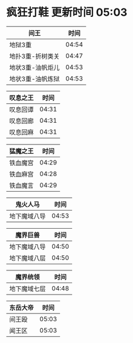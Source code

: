 # 疯狂打鞋 更新时间 05:03

| 间王   | 时间    |
|--------|-------|
| 地狱3重 | 04:54 |
| 地扑3重-折树类关 | 04:47 |
| 地状3重-油帆炬儿 | 04:53 |
| 地状3重-油帆炼狱 | 04:53 |

| 叹息之王   | 时间    |
|--------|-------|
| 叹息回谭 | 04:31 |
| 叹息回廊 | 04:31 |
| 叹息回麻 | 04:31 |

| 猛魔之王   | 时间    |
|--------|-------|
| 铁血魔宫 | 04:29 |
| 铁血麻宫 | 04:28 |
| 铁血魔言 | 04:29 |

| 鬼火人马   | 时间    |
|--------|-------|
| 地下魔域八导 | 04:53 |

| 魔界巨兽   | 时间    |
|--------|-------|
| 地下魔域八导 | 04:50 |
| 地下魔域八层 | 04:50 |

| 魔界统领   | 时间    |
|--------|-------|
| 地下魔域七层 | 04:48 |

| 东岳大帝   | 时间    |
|--------|-------|
| 间王殴 | 05:03 |
| 闻王区 | 05:03 |